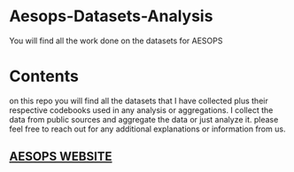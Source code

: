 # Aesops-Datasets-Analysis
You will find all the work done on the datasets for AESOPS

# Contents

on this repo you will find all the datasets that I have collected plus their respective codebooks used in any analysis or aggregations.
I collect the data from public sources and aggregate the data or just analyze it.
please feel free to reach out for any additional explanations or information from us.

## <a href ="https://aesops.co.ke/"> AESOPS WEBSITE</a>
